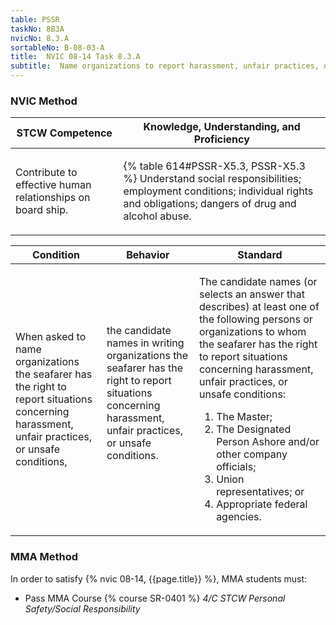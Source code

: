 ```yaml
---
table: PSSR
taskNo: 8B3A
nvicNo: 8.3.A 
sortableNo: B-08-03-A
title:  NVIC 08-14 Task 8.3.A 
subtitle:  Name organizations to report harassment, unfair practices, or unsafe conditions (PSSR)
---
```






### NVIC Method

<a style="display:none;" onclick="togglevisibility('nvic_methods')" >Show NVIC method.</a>

<div id='nvic_methods' class='show'>

<table>
<thead>
<tr>
<th class='forty'> STCW Competence </th>
<th class='sixty'> Knowledge, Understanding, and Proficiency </th>
</tr>
</thead>

<tbody>
<tr><td markdown='1'>

Contribute to effective human relationships on board ship.

</td><td markdown='1'>

{% table 614#PSSR-X5.3, PSSR-X5.3 %} Understand social responsibilities; employment conditions; individual rights and obligations; dangers of drug and alcohol abuse.

</td></tr>


</tbody>
</table>


<table>
<thead>
<tr><th class='twenty'>  Condition </th><th class='twenty'> Behavior </th><th  class='sixty'>Standard </th></tr>
</thead>
<tbody >



<tr><td markdown='1'>

When asked to name organizations the seafarer has the right to report situations concerning harassment, unfair practices, or unsafe conditions,

</td><td markdown='1'>

the candidate names in writing organizations the seafarer has the right to report situations concerning harassment, unfair practices, or unsafe conditions.

<br>

<div class="tooltip" markdown='1'>



</div>


</td><td markdown='1'>

The candidate names (or selects an answer that describes) at least one of the following persons or organizations to whom the seafarer has the right to report situations concerning harassment, unfair practices, or unsafe conditions:
 
1.  The Master; 
2.  The Designated Person Ashore and/or other company officials; 
3.  Union representatives; or 
4.  Appropriate federal agencies.

</td></tr>
</tbody>
</table>
</div>


### MMA Method

In order to satisfy  {% nvic 08-14, {{page.title}}  %}, MMA students must:

* Pass MMA Course {% course SR-0401 %}  *4/C STCW Personal Safety/Social Responsibility*